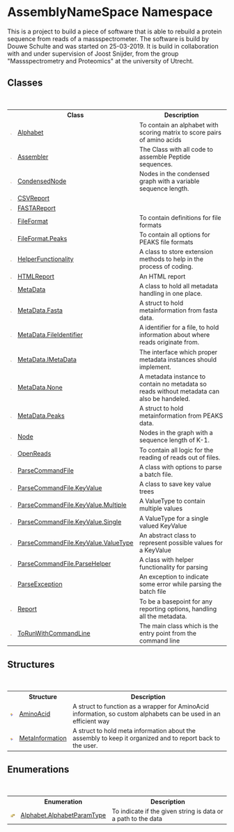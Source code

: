 # AssemblyNameSpace Namespace
 

This is a project to build a piece of software that is able to rebuild a protein sequence from reads of a massspectrometer. The software is build by Douwe Schulte and was started on 25-03-2019. It is build in collaboration with and under supervision of Joost Snijder, from the group "Massspectrometry and Proteomics" at the university of Utrecht.


## Classes
&nbsp;<table><tr><th></th><th>Class</th><th>Description</th></tr><tr><td>![Public class](media/pubclass.gif "Public class")</td><td><a href="b63ab84e-4997-6bc4-30c3-9dc18797e022">Alphabet</a></td><td>
To contain an alphabet with scoring matrix to score pairs of amino acids</td></tr><tr><td>![Public class](media/pubclass.gif "Public class")</td><td><a href="ff4e346f-08ba-ff2f-52cf-831920161b16">Assembler</a></td><td>
The Class with all code to assemble Peptide sequences.</td></tr><tr><td>![Public class](media/pubclass.gif "Public class")</td><td><a href="9aa97fa2-84fc-c8b1-da89-3aa2201bdb11">CondensedNode</a></td><td>
Nodes in the condensed graph with a variable sequence length.</td></tr><tr><td>![Protected class](media/protclass.gif "Protected class")</td><td><a href="3a513cab-e9f4-46d5-d431-70252288f2ad">CSVReport</a></td><td /></tr><tr><td>![Protected class](media/protclass.gif "Protected class")</td><td><a href="7ddb05a9-2052-2270-9503-56670c695889">FASTAReport</a></td><td /></tr><tr><td>![Public class](media/pubclass.gif "Public class")</td><td><a href="d65d0212-1180-88f3-6fa1-481ede3ebc8d">FileFormat</a></td><td>
To contain definitions for file formats</td></tr><tr><td>![Public class](media/pubclass.gif "Public class")</td><td><a href="95952360-346f-6123-1094-b7f244704c71">FileFormat.Peaks</a></td><td>
To contain all options for PEAKS file formats</td></tr><tr><td>![Protected class](media/protclass.gif "Protected class")</td><td><a href="a6205e49-c336-fdc7-ded6-dad8ce480975">HelperFunctionality</a></td><td>
A class to store extension methods to help in the process of coding.</td></tr><tr><td>![Protected class](media/protclass.gif "Protected class")</td><td><a href="0ed51262-b756-8990-bdb4-16422dcd6dbd">HTMLReport</a></td><td>
An HTML report</td></tr><tr><td>![Public class](media/pubclass.gif "Public class")</td><td><a href="20b9a2b2-fa49-d8b0-178f-ecc1c3c8d8d3">MetaData</a></td><td>
A class to hold all metadata handling in one place.</td></tr><tr><td>![Public class](media/pubclass.gif "Public class")</td><td><a href="ac678e1f-459f-8cfa-a949-1d5cf1da84c7">MetaData.Fasta</a></td><td>
A struct to hold metainformation from fasta data.</td></tr><tr><td>![Public class](media/pubclass.gif "Public class")</td><td><a href="d1977a21-291f-230f-7b00-abec543ec9fd">MetaData.FileIdentifier</a></td><td>
A identifier for a file, to hold information about where reads originate from.</td></tr><tr><td>![Public class](media/pubclass.gif "Public class")</td><td><a href="8a18d4bc-7296-ed41-0dcf-8b92542f6855">MetaData.IMetaData</a></td><td>
The interface which proper metadata instances should implement.</td></tr><tr><td>![Public class](media/pubclass.gif "Public class")</td><td><a href="52bbb3c7-b80c-b9ea-e31b-522b0f52fb5c">MetaData.None</a></td><td>
A metadata instance to contain no metadata so reads without metadata can also be handeled.</td></tr><tr><td>![Public class](media/pubclass.gif "Public class")</td><td><a href="95ab4fc6-9aa1-c8e2-fcf3-efc763f2dddb">MetaData.Peaks</a></td><td>
A struct to hold metainformation from PEAKS data.</td></tr><tr><td>![Public class](media/pubclass.gif "Public class")</td><td><a href="327f29f7-ef35-58ae-f8a5-1d2b1b3bcf7b">Node</a></td><td>
Nodes in the graph with a sequence length of K-1.</td></tr><tr><td>![Public class](media/pubclass.gif "Public class")</td><td><a href="429ff459-6f23-a30e-1663-0729c353b95c">OpenReads</a></td><td>
To contain all logic for the reading of reads out of files.</td></tr><tr><td>![Protected class](media/protclass.gif "Protected class")</td><td><a href="64c5f097-8d69-49e7-53c7-e61f28c51101">ParseCommandFile</a></td><td>
A class with options to parse a batch file.</td></tr><tr><td>![Private class](media/privclass.gif "Private class")</td><td><a href="9f13b772-a047-4fa3-fdbb-b24c50a98f9b">ParseCommandFile.KeyValue</a></td><td>
A class to save key value trees</td></tr><tr><td>![Private class](media/privclass.gif "Private class")</td><td><a href="4de915df-1985-2e46-d008-80eea2c14ed7">ParseCommandFile.KeyValue.Multiple</a></td><td>
A ValueType to contain multiple values</td></tr><tr><td>![Private class](media/privclass.gif "Private class")</td><td><a href="a04c6696-99ec-62b4-8537-03780d6803e9">ParseCommandFile.KeyValue.Single</a></td><td>
A ValueType for a single valued KeyValue</td></tr><tr><td>![Private class](media/privclass.gif "Private class")</td><td><a href="0f05c5cd-bd41-9e73-3488-0c38dbe19fb9">ParseCommandFile.KeyValue.ValueType</a></td><td>
An abstract class to represent possible values for a KeyValue</td></tr><tr><td>![Private class](media/privclass.gif "Private class")</td><td><a href="86fef9b8-965c-bb8b-3ad0-ad088dc80ecd">ParseCommandFile.ParseHelper</a></td><td>
A class with helper functionality for parsing</td></tr><tr><td>![Protected class](media/protclass.gif "Protected class")</td><td><a href="37f84b90-0db0-5f96-2f45-9db8d7380e3f">ParseException</a></td><td>
An exception to indicate some error while parsing the batch file</td></tr><tr><td>![Protected class](media/protclass.gif "Protected class")</td><td><a href="ae91a2a7-5d17-addb-6ef9-4835d6f3d235">Report</a></td><td>
To be a basepoint for any reporting options, handling all the metadata.</td></tr><tr><td>![Protected class](media/protclass.gif "Protected class")</td><td><a href="8ec59c9e-dba6-271d-8915-a73991424149">ToRunWithCommandLine</a></td><td>
The main class which is the entry point from the command line</td></tr></table>

## Structures
&nbsp;<table><tr><th></th><th>Structure</th><th>Description</th></tr><tr><td>![Public structure](media/pubstructure.gif "Public structure")</td><td><a href="906567b4-adec-2d74-6183-8174a5b7ae4d">AminoAcid</a></td><td>
A struct to function as a wrapper for AminoAcid information, so custom alphabets can be used in an efficient way</td></tr><tr><td>![Public structure](media/pubstructure.gif "Public structure")</td><td><a href="d0e73d2f-7721-7f22-e999-c1b9d612e2c9">MetaInformation</a></td><td>
A struct to hold meta information about the assembly to keep it organized and to report back to the user.</td></tr></table>

## Enumerations
&nbsp;<table><tr><th></th><th>Enumeration</th><th>Description</th></tr><tr><td>![Public enumeration](media/pubenumeration.gif "Public enumeration")</td><td><a href="4b6e1ce0-47f1-9a8d-80a8-d665a79bfe1a">Alphabet.AlphabetParamType</a></td><td>
To indicate if the given string is data or a path to the data</td></tr></table>&nbsp;
